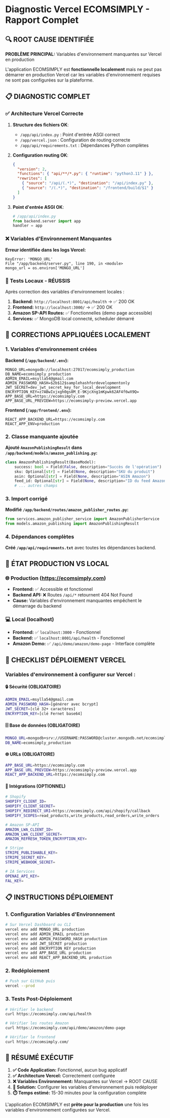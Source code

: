 # Diagnostic Vercel ECOMSIMPLY - Rapport Complet

## 🔍 ROOT CAUSE IDENTIFIÉE

**PROBLÈME PRINCIPAL:** Variables d'environnement manquantes sur Vercel en production

L'application ECOMSIMPLY est **fonctionnelle localement** mais ne peut pas démarrer en production Vercel car les variables d'environnement requises ne sont pas configurées sur la plateforme.

## 📋 DIAGNOSTIC COMPLET

### ✅ Architecture Vercel Correcte

1. **Structure des fichiers OK**:
   - `/app/api/index.py` : Point d'entrée ASGI correct
   - `/app/vercel.json` : Configuration de routing correcte
   - `/app/api/requirements.txt` : Dépendances Python complètes

2. **Configuration routing OK**:
   ```json
   {
     "version": 2,
     "functions": { "api/**/*.py": { "runtime": "python3.11" } },
     "rewrites": [
       { "source": "/api/(.*)", "destination": "/api/index.py" },
       { "source": "/(.*)", "destination": "/frontend/build/$1" }
     ]
   }
   ```

3. **Point d'entrée ASGI OK**:
   ```python
   # /app/api/index.py
   from backend.server import app
   handler = app
   ```

### ❌ Variables d'Environnement Manquantes

**Erreur identifiée dans les logs Vercel:**
```
KeyError: 'MONGO_URL'
File "/app/backend/server.py", line 190, in <module>
mongo_url = os.environ['MONGO_URL']
```

### 🧪 Tests Locaux - RÉUSSIS

Après correction des variables d'environnement locales :

1. **Backend:** `http://localhost:8001/api/health` → ✅ 200 OK
2. **Frontend:** `http://localhost:3000/` → ✅ 200 OK  
3. **Amazon SP-API Routes:** ✅ Fonctionnelles (demo page accessible)
4. **Services:** ✅ MongoDB local connecté, scheduler démarré

## 🔧 CORRECTIONS APPLIQUÉES LOCALEMENT

### 1. Variables d'environnement créées

**Backend (`/app/backend/.env`):**
```env
MONGO_URL=mongodb://localhost:27017/ecomsimply_production
DB_NAME=ecomsimply_production
ADMIN_EMAIL=msylla54@gmail.com
ADMIN_PASSWORD_HASH=$2b$12$samplehashfordevelopmentonly
JWT_SECRET=dev_jwt_secret_key_for_local_development
ENCRYPTION_KEY=z7ABwIxjxgh0gs8M_E-9KjcXng1mKpwk62AF4f6wX9Q=
APP_BASE_URL=https://ecomsimply.com
APP_BASE_URL_PREVIEW=https://ecomsimply-preview.vercel.app
```

**Frontend (`/app/frontend/.env`):**
```env
REACT_APP_BACKEND_URL=https://ecomsimply.com
REACT_APP_ENV=production
```

### 2. Classe manquante ajoutée

**Ajouté `AmazonPublishingResult` dans `/app/backend/models/amazon_publishing.py`:**
```python
class AmazonPublishingResult(BaseModel):
    success: bool = Field(False, description="Succès de l'opération")
    sku: Optional[str] = Field(None, description="SKU du produit")
    asin: Optional[str] = Field(None, description="ASIN Amazon")
    feed_id: Optional[str] = Field(None, description="ID du feed Amazon")
    # ... autres champs
```

### 3. Import corrigé

**Modifié `/app/backend/routes/amazon_publisher_routes.py`:**
```python
from services.amazon_publisher_service import AmazonPublisherService
from models.amazon_publishing import AmazonPublishingResult
```

### 4. Dépendances complètes

**Créé `/app/api/requirements.txt`** avec toutes les dépendances backend.

## 📱 ÉTAT PRODUCTION VS LOCAL

### 🌐 Production (https://ecomsimply.com)

- **Frontend:** ✅ Accessible et fonctionnel
- **Backend API:** ❌ Routes `/api/*` retournent 404 Not Found
- **Cause:** Variables d'environnement manquantes empêchent le démarrage du backend

### 💻 Local (localhost)

- **Frontend:** ✅ `localhost:3000` - Fonctionnel
- **Backend:** ✅ `localhost:8001/api/health` - Fonctionnel  
- **Amazon Demo:** ✅ `/api/demo/amazon/demo-page` - Interface complète

## 🚀 CHECKLIST DÉPLOIEMENT VERCEL

### Variables d'environnement à configurer sur Vercel :

#### **🔒 Sécurité (OBLIGATOIRE)**
```bash
ADMIN_EMAIL=msylla54@gmail.com
ADMIN_PASSWORD_HASH=[générer avec bcrypt]
JWT_SECRET=[clé 32+ caractères]
ENCRYPTION_KEY=[clé Fernet base64]
```

#### **🗄️ Base de données (OBLIGATOIRE)**  
```bash
MONGO_URL=mongodb+srv://USERNAME:PASSWORD@cluster.mongodb.net/ecomsimply_production
DB_NAME=ecomsimply_production
```

#### **🌐 URLs (OBLIGATOIRE)**
```bash
APP_BASE_URL=https://ecomsimply.com
APP_BASE_URL_PREVIEW=https://ecomsimply-preview.vercel.app
REACT_APP_BACKEND_URL=https://ecomsimply.com
```

#### **🛒 Intégrations (OPTIONNEL)**
```bash
# Shopify
SHOPIFY_CLIENT_ID=
SHOPIFY_CLIENT_SECRET=
SHOPIFY_REDIRECT_URI=https://ecomsimply.com/api/shopify/callback
SHOPIFY_SCOPES=read_products,write_products,read_orders,write_orders

# Amazon SP-API  
AMAZON_LWA_CLIENT_ID=
AMAZON_LWA_CLIENT_SECRET=
AMAZON_REFRESH_TOKEN_ENCRYPTION_KEY=

# Stripe
STRIPE_PUBLISHABLE_KEY=
STRIPE_SECRET_KEY=
STRIPE_WEBHOOK_SECRET=

# IA Services
OPENAI_API_KEY=
FAL_KEY=
```

## 📋 INSTRUCTIONS DÉPLOIEMENT

### 1. Configuration Variables d'Environnement

```bash
# Sur Vercel Dashboard ou CLI
vercel env add MONGO_URL production
vercel env add ADMIN_EMAIL production  
vercel env add ADMIN_PASSWORD_HASH production
vercel env add JWT_SECRET production
vercel env add ENCRYPTION_KEY production
vercel env add APP_BASE_URL production
vercel env add REACT_APP_BACKEND_URL production
```

### 2. Redéploiement

```bash
# Push sur GitHub puis
vercel --prod
```

### 3. Tests Post-Déploiement

```bash
# Vérifier le backend
curl https://ecomsimply.com/api/health

# Vérifier les routes Amazon
curl https://ecomsimply.com/api/demo/amazon/demo-page

# Vérifier le frontend  
curl https://ecomsimply.com/
```

## 🎯 RÉSUMÉ EXÉCUTIF

1. **✅ Code Application:** Fonctionnel, aucun bug applicatif
2. **✅ Architecture Vercel:** Correctement configurée
3. **❌ Variables Environnement:** Manquantes sur Vercel → ROOT CAUSE  
4. **🔧 Solution:** Configurer les variables d'environnement puis redéployer
5. **⏱️ Temps estimé:** 15-30 minutes pour la configuration complète

L'application ECOMSIMPLY est **prête pour la production** une fois les variables d'environnement configurées sur Vercel.
